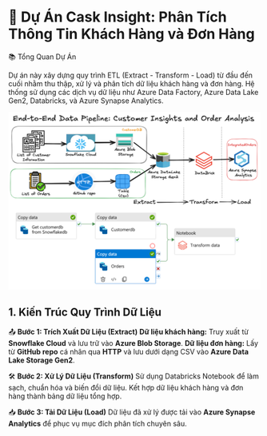 # 🚀 Dự Án Cask Insight: Phân Tích Thông Tin Khách Hàng và Đơn Hàng

📚 Tổng Quan Dự Án

Dự án này xây dựng quy trình ETL (Extract - Transform - Load) từ đầu đến cuối nhằm thu thập, xử lý và phân tích dữ liệu khách hàng và đơn hàng. Hệ thống sử dụng các dịch vụ dữ liệu như Azure Data Factory, Azure Data Lake Gen2, Databricks, và Azure Synapse Analytics.

![Extract Pipeline](./image/background.png)

## 1. Kiến Trúc Quy Trình Dữ Liệu

📤 **Bước 1: Trích Xuất Dữ Liệu (Extract)**
**Dữ liệu khách hàng:** Truy xuất từ **Snowflake Cloud** và lưu trữ vào **Azure Blob Storage**.
**Dữ liệu đơn hàng:** Lấy từ **GitHub repo** cá nhân qua **HTTP** và lưu dưới dạng CSV vào **Azure Data Lake Storage Gen2**.

🛠️ **Bước 2: Xử Lý Dữ Liệu (Transform)**
Sử dụng Databricks Notebook để làm sạch, chuẩn hóa và biến đổi dữ liệu.
Kết hợp dữ liệu khách hàng và đơn hàng thành bảng dữ liệu tổng hợp.

📥 **Bước 3: Tải Dữ Liệu (Load)**
Dữ liệu đã xử lý được tải vào **Azure Synapse Analytics** để phục vụ mục đích phân tích chuyên sâu.